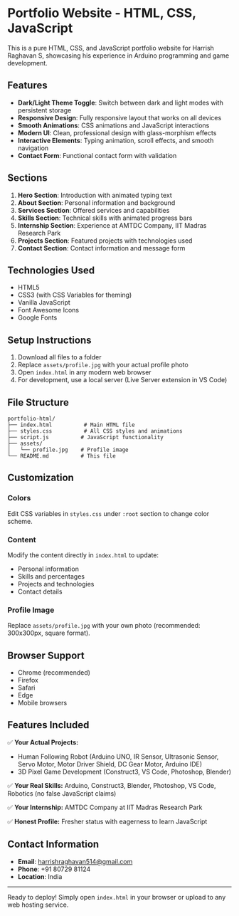 # Portfolio Website - HTML, CSS, JavaScript

This is a pure HTML, CSS, and JavaScript portfolio website for Harrish Raghavan S, showcasing his experience in Arduino programming and game development.

## Features

- **Dark/Light Theme Toggle**: Switch between dark and light modes with persistent storage
- **Responsive Design**: Fully responsive layout that works on all devices
- **Smooth Animations**: CSS animations and JavaScript interactions
- **Modern UI**: Clean, professional design with glass-morphism effects
- **Interactive Elements**: Typing animation, scroll effects, and smooth navigation
- **Contact Form**: Functional contact form with validation

## Sections

1. **Hero Section**: Introduction with animated typing text
2. **About Section**: Personal information and background
3. **Services Section**: Offered services and capabilities
4. **Skills Section**: Technical skills with animated progress bars
5. **Internship Section**: Experience at AMTDC Company, IIT Madras Research Park
6. **Projects Section**: Featured projects with technologies used
7. **Contact Section**: Contact information and message form

## Technologies Used

- HTML5
- CSS3 (with CSS Variables for theming)
- Vanilla JavaScript
- Font Awesome Icons
- Google Fonts

## Setup Instructions

1. Download all files to a folder
2. Replace `assets/profile.jpg` with your actual profile photo
3. Open `index.html` in any modern web browser
4. For development, use a local server (Live Server extension in VS Code)

## File Structure

```
portfolio-html/
├── index.html          # Main HTML file
├── styles.css          # All CSS styles and animations
├── script.js          # JavaScript functionality
├── assets/
│   └── profile.jpg    # Profile image
└── README.md          # This file
```

## Customization

### Colors
Edit CSS variables in `styles.css` under `:root` section to change color scheme.

### Content
Modify the content directly in `index.html` to update:
- Personal information
- Skills and percentages
- Projects and technologies
- Contact details

### Profile Image
Replace `assets/profile.jpg` with your own photo (recommended: 300x300px, square format).

## Browser Support

- Chrome (recommended)
- Firefox
- Safari
- Edge
- Mobile browsers

## Features Included

✅ **Your Actual Projects:**
- Human Following Robot (Arduino UNO, IR Sensor, Ultrasonic Sensor, Servo Motor, Motor Driver Shield, DC Gear Motor, Arduino IDE)
- 3D Pixel Game Development (Construct3, VS Code, Photoshop, Blender)

✅ **Your Real Skills:** Arduino, Construct3, Blender, Photoshop, VS Code, Robotics (no false JavaScript claims)

✅ **Your Internship:** AMTDC Company at IIT Madras Research Park

✅ **Honest Profile:** Fresher status with eagerness to learn JavaScript

## Contact Information

- **Email**: harrishraghavan514@gmail.com
- **Phone**: +91 80729 81124
- **Location**: India

---

Ready to deploy! Simply open `index.html` in your browser or upload to any web hosting service.